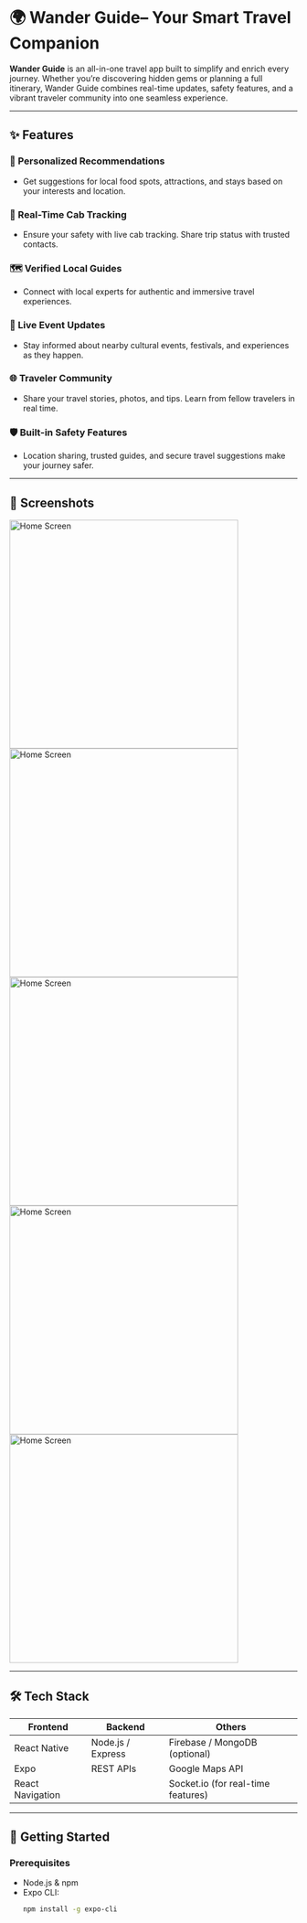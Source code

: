 #  🌍 Wander Guide– Your Smart Travel Companion


**Wander Guide** is an all-in-one travel app built to simplify and enrich every journey. Whether you’re discovering hidden gems or planning a full itinerary, Wander Guide combines real-time updates, safety features, and a vibrant traveler community into one seamless experience.

---

## ✨ Features

### 📍 Personalized Recommendations  
- Get suggestions for local food spots, attractions, and stays based on your interests and location.

### 🚖 Real-Time Cab Tracking  
- Ensure your safety with live cab tracking. Share trip status with trusted contacts.

### 🗺️ Verified Local Guides  
- Connect with local experts for authentic and immersive travel experiences.

### 🔔 Live Event Updates  
- Stay informed about nearby cultural events, festivals, and experiences as they happen.

### 🌐 Traveler Community  
- Share your travel stories, photos, and tips. Learn from fellow travelers in real time.

### 🛡️ Built-in Safety Features  
- Location sharing, trusted guides, and secure travel suggestions make your journey safer.

---

## 📸 Screenshots


<img src="https://github.com/user-attachments/assets/c70e661b-99dd-4570-bff7-c5955da0d7ab" alt="Home Screen" width="400"/>

<img src="https://github.com/user-attachments/assets/de64574e-894b-4fc3-a2c8-c3d305d7e0ea" alt="Home Screen" width="400"/>

<img src="https://github.com/user-attachments/assets/3750afb5-dfbf-4b46-8b28-d40bda4c30eb" alt="Home Screen" width="400"/>

<img src="https://github.com/user-attachments/assets/b1afad6a-db83-49f3-956d-10775aaf808c" alt="Home Screen" width="400"/>

<img src="https://github.com/user-attachments/assets/5ac301de-04cf-4ac4-bcb9-0ab03891c726" alt="Home Screen" width="400"/>



---

## 🛠️ Tech Stack

| Frontend | Backend | Others |
|----------|---------|--------|
| React Native | Node.js / Express | Firebase / MongoDB (optional) |
| Expo | REST APIs | Google Maps API |
| React Navigation | | Socket.io (for real-time features) |

---

## 🚀 Getting Started

### Prerequisites

- Node.js & npm
- Expo CLI:  
  ```bash
  npm install -g expo-cli

